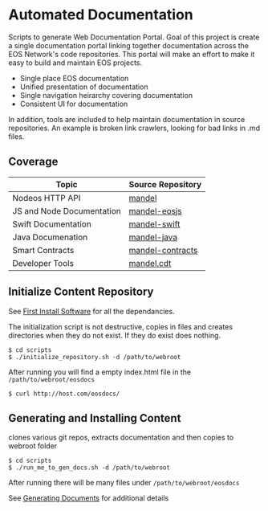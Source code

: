 # Automated Documentation #
Scripts to generate Web Documentation Portal. Goal of this project is create a single documentation portal linking together documentation across the EOS Network's code repositories. This portal will make an effort to make it easy to build and maintain EOS projects.
* Single place EOS documentation
* Unified presentation of documentation
* Single navigation heirarchy covering documentation
* Consistent UI for documentation

In addition, tools are included to help maintain documentation in source repositories. An example is broken link crawlers, looking for bad links in .md files.

## Coverage ##

|   Topic  |  Source Repository  |
|  ------- | ------------------- |
| Nodeos HTTP API | [mandel](https://github.com/eosnetworkfoundation/mandel) |
| JS and Node Documentation | [mandel-eosjs](https://github.com/eosnetworkfoundation/mandel-eosjs) |
| Swift Documentation | [mandel-swift](https://github.com/eosnetworkfoundation/mandel-swift) |
| Java Documenation | [mandel-java](https://github.com/eosnetworkfoundation/mandel-java) |
| Smart Contracts | [mandel-contracts](https://github.com/eosnetworkfoundation/mandel-contracts) |
| Developer Tools | [mandel.cdt](https://github.com/eosnetworkfoundation/mandel.cdt) |

## Initialize Content Repository ##
See [First Install Software](docs/FirstInstallSoftware.md) for all the dependancies.

The initialization script is not destructive, copies in files and creates directories when they do not exist. If they do exist does nothing.
```console
$ cd scripts
$ ./initialize_repository.sh -d /path/to/webroot
```

After running you will find a empty index.html file in the `/path/to/webroot/eosdocs`
```console
$ curl http://host.com/eosdocs/
```

## Generating and Installing Content ##
clones various git repos, extracts documentation and then copies to webroot folder
```console
$ cd scripts
$ ./run_me_to_gen_docs.sh -d /path/to/webroot
```

After running there will be many files under `/path/to/webroot/eosdocs`

See [Generating Documents](docs/GeneratingDocuments.md) for additional details
